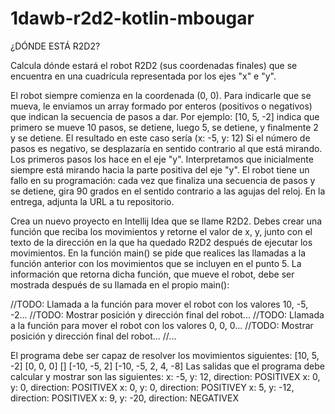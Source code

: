# 1dawb-r2d2-kotlin-mbougar



¿DÓNDE ESTÁ R2D2?

Calcula dónde estará el robot R2D2 (sus coordenadas finales) que se encuentra en una cuadrícula representada por los ejes "x" e "y".

 El robot siempre comienza en la coordenada (0, 0).
 Para indicarle que se mueva, le enviamos un array formado por enteros (positivos o negativos) que indican la secuencia de pasos a dar.
 Por ejemplo: [10, 5, -2] indica que primero se mueve 10 pasos, se detiene, luego 5, se detiene, y finalmente 2 y se detiene. El resultado en este caso sería (x: -5, y: 12)
Si el número de pasos es negativo, se desplazaría en sentido contrario al que está mirando.
Los primeros pasos los hace en el eje "y". Interpretamos que inicialmente siempre está mirando hacia la parte positiva del eje "y".
El robot tiene un fallo en su programación: cada vez que finaliza una secuencia de pasos y se detiene, gira 90 grados en el sentido contrario a las agujas del reloj.
En la entrega, adjunta la URL a tu repositorio.

Crea un nuevo proyecto en Intellij Idea que se llame R2D2.
Debes crear una función que reciba los movimientos y retorne el valor de x, y, junto con el texto de la dirección en la que ha quedado R2D2 después de ejecutar los movimientos.
En la función main() se pide que realices las llamadas a la función anterior con los movimientos que se incluyen en el punto 5.
La información que retorna dicha función, que mueve el robot, debe ser mostrada después de su llamada en el propio main():

//TODO: Llamada a la función para mover el robot con los valores 10, -5, -2...
//TODO: Mostrar posición y dirección final del robot...
//TODO: Llamada a la función para mover el robot con los valores 0, 0, 0...
//TODO: Mostrar posición y dirección final del robot...
//...

El programa debe ser capaz de resolver los movimientos siguientes: 
[10, 5, -2]
[0, 0, 0]
[] 
[-10, -5, 2]
[-10, -5, 2, 4, -8]
Las salidas que el programa debe calcular y mostrar son las siguientes:
x: -5, y: 12, direction: POSITIVEX
x: 0, y: 0, direction: POSITIVEX
x: 0, y: 0, direction: POSITIVEY
x: 5, y: -12, direction: POSITIVEX
x: 9, y: -20, direction: NEGATIVEX
